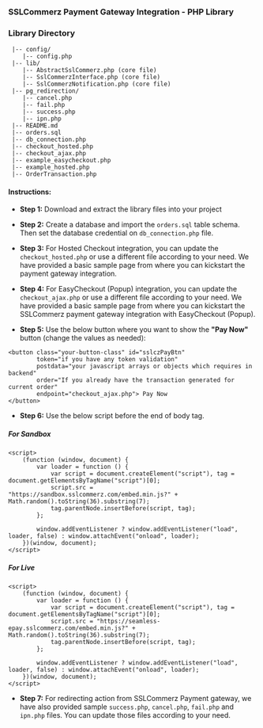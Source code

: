 ### SSLCommerz Payment Gateway Integration - PHP Library



### Library Directory

```
 |-- config/
    |-- config.php
 |-- lib/
    |-- AbstractSslCommerz.php (core file)
    |-- SslCommerzInterface.php (core file)
    |-- SslCommerzNotification.php (core file)
 |-- pg_redirection/
    |-- cancel.php
    |-- fail.php
    |-- success.php
    |-- ipn.php
 |-- README.md
 |-- orders.sql
 |-- db_connection.php
 |-- checkout_hosted.php
 |-- checkout_ajax.php
 |-- example_easycheckout.php
 |-- example_hosted.php
 |-- OrderTransaction.php
```
#### Instructions:

* __Step 1:__ Download and extract the library files into your project

* __Step 2:__ Create a database and import the `orders.sql` table schema. Then set the database credential on `db_connection.php` file.

* __Step 3:__ For Hosted Checkout integration, you can update the `checkout_hosted.php` or use a different file according to your need. We have provided a basic sample page from where you can kickstart the payment gateway integration.

* __Step 4:__ For EasyCheckout (Popup) integration, you can update the `checkout_ajax.php` or use a different file according to your need. We have provided a basic sample page from where you can kickstart the SSLCommerz payment gateway integration with EasyCheckout (Popup).

* __Step 5:__ Use the below button where you want to show the **"Pay Now"** button (change the values as needed):
```
<button class="your-button-class" id="sslczPayBtn"
        token="if you have any token validation"
        postdata="your javascript arrays or objects which requires in backend"
        order="If you already have the transaction generated for current order"
        endpoint="checkout_ajax.php"> Pay Now
</button>

```

* __Step 6:__ Use the below script before the end of body tag.

##### For Sandbox
```
<script>
    (function (window, document) {
        var loader = function () {
            var script = document.createElement("script"), tag = document.getElementsByTagName("script")[0];
            script.src = "https://sandbox.sslcommerz.com/embed.min.js?" + Math.random().toString(36).substring(7);
            tag.parentNode.insertBefore(script, tag);
        };

        window.addEventListener ? window.addEventListener("load", loader, false) : window.attachEvent("onload", loader);
    })(window, document);
</script>

```
##### For Live
```
<script>
    (function (window, document) {
        var loader = function () {
            var script = document.createElement("script"), tag = document.getElementsByTagName("script")[0];
            script.src = "https://seamless-epay.sslcommerz.com/embed.min.js?" + Math.random().toString(36).substring(7);
            tag.parentNode.insertBefore(script, tag);
        };

        window.addEventListener ? window.addEventListener("load", loader, false) : window.attachEvent("onload", loader);
    })(window, document);
</script>

```


* __Step 7:__ For redirecting action from SSLCommerz Payment gateway, we have also provided sample `success.php`, `cancel.php`, `fail.php` and `ipn.php` files. You can update those files according to your need.
